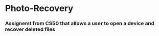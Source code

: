 # Photo-Recovery

### Assignemt from CS50 that allows a user to open a device and recover deleted files 
